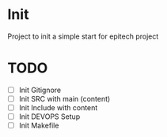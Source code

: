 # Init
Project to init a simple start for epitech project

# TODO

- [ ] Init Gitignore
- [ ] Init SRC with main (content)
- [ ] Init Include with content
- [ ] Init DEVOPS Setup
- [ ] Init Makefile
